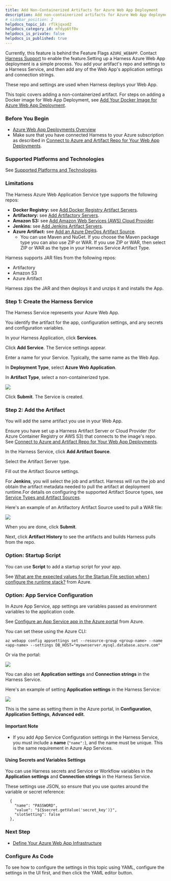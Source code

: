 ```yaml
---
title: Add Non-Containerized Artifacts for Azure Web App Deployment
description: Add non-containerized artifacts for Azure Web App deployments.
# sidebar_position: 2
helpdocs_topic_id: rflkjqxod2
helpdocs_category_id: mfdyp6tf0v
helpdocs_is_private: false
helpdocs_is_published: true
---
```


Currently, this feature is behind the Feature Flags `AZURE_WEBAPP`. Contact [Harness Support](mailto:support@harness.io) to enable the feature.Setting up a Harness Azure Web App deployment is a simple process. You add your artifact's repo and settings to a Harness Service, and then add any of the Web App's application settings and connection strings.

These repo and settings are used when Harness deploys your Web App.

This topic covers adding a non-containerized artifact. For steps on adding a Docker image for Web App Deployment, see [Add Your Docker Image for Azure Web App Deployment](add-your-docker-image-for-azure-web-app-deployment.md).

### Before You Begin

* [Azure Web App Deployments Overview](azure-web-app-deployments-overview.md)
* Make sure that you have connected Harness to your Azure subscription as described in [Connect to Azure and Artifact Repo for Your Web App Deployments](connect-to-azure-for-web-app-deployments.md).

### Supported Platforms and Technologies

See [Supported Platforms and Technologies](https://docs.harness.io/article/220d0ojx5y-supported-platforms).

### Limitations

The Harness Azure Web Application Service type supports the following repos:

* **Docker Registry:** see [Add Docker Registry Artifact Servers](../../../firstgen-platform/account/manage-connectors/add-docker-registry-artifact-servers.md).
* **Artifactory:** see [Add Artifactory Servers](../../../firstgen-platform/account/manage-connectors/add-artifactory-servers.md).
* **Amazon S3:** see [Add Amazon Web Services (AWS) Cloud Provider](../../../firstgen-platform/account/manage-connectors/add-amazon-web-services-cloud-provider.md).
* **Jenkins:** see [Add Jenkins Artifact Servers](../../../firstgen-platform/account/manage-connectors/add-jenkins-artifact-servers.md).
* **Azure Artifact:** see [Add an Azure DevOps Artifact Source](../../model-cd-pipeline/setup-services/add-an-azure-dev-ops-artifact-source.md).
	+ You can use Maven and NuGet. If you choose the Maven package type you can also use ZIP or WAR. If you use ZIP or WAR, then select ZIP or WAR as the type in your Harness Service Artifact Type.

Harness supports JAR files from the following repos:

* Artifactory
* Amazon S3
* Azure Artifact

Harness zips the JAR and then deploys it and unzips it and installs the App.

### Step 1: Create the Harness Service

The Harness Service represents your Azure Web App.

You identify the artifact for the app, configuration settings, and any secrets and configuration variables.

In your Harness Application, click **Services**.

Click **Add Service**. The Service settings appear.

Enter a name for your Service. Typically, the same name as the Web App.

In **Deployment Type**, select **Azure Web Application**.

In **Artifact Type**, select a non-containerized type.

![](./static/add-a-non-containerized-artifacts-for-azure-web-app-deployment-24.png)

Click **Submit**. The Service is created.

### Step 2: Add the Artifact

You will add the same artifact you use in your Web App.

Ensure you have set up a Harness Artifact Server or Cloud Provider (for Azure Container Registry or AWS S3) that connects to the image's repo. See [Connect to Azure and Artifact Repo for Your Web App Deployments](connect-to-azure-for-web-app-deployments.md).

In the Harness Service, click **Add Artifact Source**.

Select the Artifact Server type.

Fill out the Artifact Source settings.

For **Jenkins**, you will select the job and artifact. Harness will run the job and obtain the artifact metadata needed to pull the artifact at deployment runtime.For details on configuring the supported Artifact Source types, see [Service Types and Artifact Sources](../../model-cd-pipeline/setup-services/service-types-and-artifact-sources.md).

Here's an example of an Artifactory Artifact Source used to pull a WAR file:

![](./static/add-a-non-containerized-artifacts-for-azure-web-app-deployment-25.png)

When you are done, click **Submit**.

Next, click **Artifact History** to see the artifacts and builds Harness pulls from the repo.

### Option: Startup Script

You can use **Script** to add a startup script for your app.

See [What are the expected values for the Startup File section when I configure the runtime stack?](https://docs.microsoft.com/en-us/azure/app-service/faq-app-service-linux#what-are-the-expected-values-for-the-startup-file-section-when-i-configure-the-runtime-stack-) from Azure.

### Option: App Service Configuration

In Azure App Service, app settings are variables passed as environment variables to the application code.

See [Configure an App Service app in the Azure portal](https://docs.microsoft.com/en-us/azure/app-service/configure-common) from Azure.

You can set these using the Azure CLI:


```
az webapp config appsettings set --resource-group <group-name> --name <app-name> --settings DB_HOST="myownserver.mysql.database.azure.com"
```
Or via the portal:

![](./static/add-a-non-containerized-artifacts-for-azure-web-app-deployment-26.png)

You can also set **Application settings** and **Connection strings** in the Harness Service.

Here's an example of setting **Application settings** in the Harness Service:

![](./static/add-a-non-containerized-artifacts-for-azure-web-app-deployment-27.png)

This is the same as setting them in the Azure portal, in **Configuration**, **Application Settings**, **Advanced edit**.

#### Important Note

* If you add App Service Configuration settings in the Harness Service, you must include a **name** (`"name":`), and the name must be unique. This is the same requirement in Azure App Services.

#### Using Secrets and Variables Settings

You can use Harness secrets and Service or Workflow variables in the **Application settings** and **Connection strings** in the Harness Service.

These settings use JSON, so ensure that you use quotes around the variable or secret reference:


```
  {  
    "name": "PASSWORD",  
    "value": "${$secret.getValue('secret_key')}",  
    "slotSetting": false  
  },
```
### Next Step

* [Define Your Azure Web App Infrastructure](define-your-azure-web-app-infrastructure.md)

### Configure As Code

To see how to configure the settings in this topic using YAML, configure the settings in the UI first, and then click the YAML editor button.

